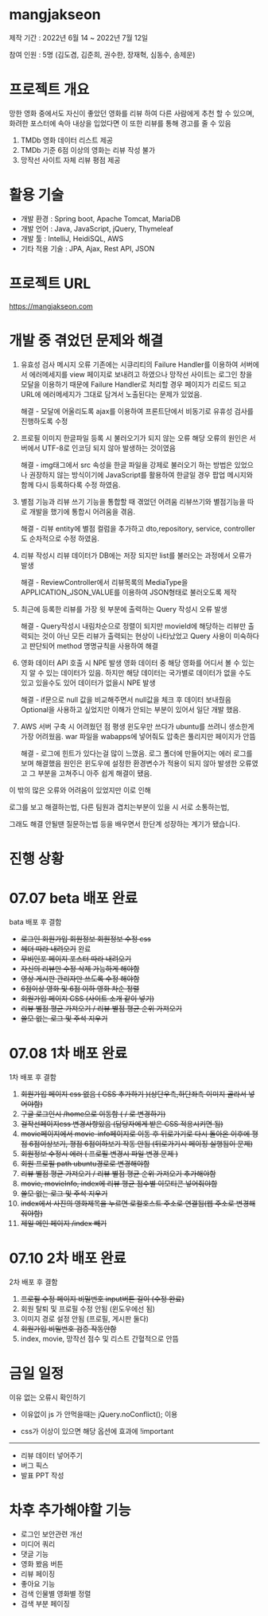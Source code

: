 # mangjakseon
제작 기간 : 2022년 6월 14 ~ 2022년 7월 12일

참여 인원 : 5명 (김도겸, 김준희, 권수한, 장재혁, 심동수, 송제운)

# 프로젝트 개요
망한 영화 중에서도 자신이 좋았던 영화를 리뷰 하여
다른 사람에게 추천 할 수 있으며,
화려한 포스터에 속아 내상을 입었다면 이 또한 리뷰를 통해 경고를 줄 수 있음


1. TMDb 영화 데이터 리스트 제공
2. TMDb 기준 6점 이상의 영화는 리뷰 작성 불가
3. 망작선 사이트 자체 리뷰 평점 제공

# 활용 기술
* 개발 환경 : Spring boot, Apache Tomcat, MariaDB
* 개발 언어 : Java, JavaScript, jQuery, Thymeleaf
* 개발 툴 : IntelliJ, HeidiSQL, AWS
* 기타 적용 기술 : JPA, Ajax, Rest API, JSON

# 프로젝트 URL
https://mangjakseon.com


# 개발 중 겪었던 문제와 해결
1. 유효성 검사 메시지 오류
   기존에는 시큐리티의 Failure Handler를 이용하여 서버에서 에러메세지를 view 페이지로
   보내려고 하였으나 망작선 사이트는 로그인 창을 모달을 이용하기 때문에 Failure Handler로 처리할 경우
   페이지가 리로드 되고 URL에 에러메세지가 그대로 담겨서 노출된다는 문제가 있었음.


      해결 - 모달에 어울리도록 ajax를 이용하여 프론트단에서 비동기로 유휴성 검사를 진행하도록 수정


2. 프로필 이미지 한글파일 등록 시 불러오기가 되지 않는 오류
   해당 오류의 원인은 서버에서 UTF-8로 인코딩 되지 않아 발생하는 것이였음


      해결 - img태그에서 src 속성을 한글 파일을 
      강제로 불러오기 하는 방법은 있었으나 권장하지 않는 방식이기에
      JavaScript를 활용하여 한글일 경우 팝업 메시지와 함께 다시 등록하다록 수정 하였음.


3. 별점 기능과 리뷰 쓰기 기능을 통합할 때 겪었던 어려움
   리뷰쓰기와 별점기능을 따로 개발을 했기에 통합시 어려움을 겪음.


      해결 - 리뷰 entity에 별점 컬럼을 추가하고 
      dto,repository, service, controller 도 순차적으로 수정 하였음.


4. 리뷰 작성시 리뷰 데이터가 DB에는 저장 되지만 list를 불러오는 과정에서 오류가 발생
   

      해결 - ReviewController에서 리뷰목록의 MediaType을 APPLICATION_JSON_VALUE를 
      이용하여 JSON형태로 불러오도록 제작


5. 최근에 등록한 리뷰를 가장 윗 부분에 출력하는 Query 작성시 오류 발생


      해결 - Query작성시 내림차순으로 정렬이 되지만 movieId에 해당하는 리뷰만 출력되는 것이 아닌
      모든 리뷰가 출력되는 현상이 나타났었고 
      Query 사용이 미숙하다고 판단되어 method 명명규칙을 사용하여 해결


6. 영화 데이터 API 호출 시 NPE 발생
   영화 데이터 중 해당 영화를 어디서 볼 수 있는지 알 수 있는 데이터가 있음.
   하지만 해당 데이터는 국가별로 데이터가 없을 수도 있고 있을수도 있어 데이터가 없을시 NPE 발생


      해결 - if문으로 null 값을 비교해주면서 null값을 체크 후 데이터 보내줬음
      Optional을 사용하고 싶었지만 이해가 안되는 부분이 있어서 일단 개발 했음.


7. AWS 서버 구축 시 어려웠던 점
   평생 윈도우만 쓰다가 ubuntu를 쓰려니 생소한게 가장 어려웠음.
   war 파일을 wabapps에 넣어줘도 압축은 풀리지만 페이지가 안뜸


      해결 - 로그에 힌트가 있다는걸 많이 느꼈음.
      로그 폴더에 만들어지는 에러 로그를 보며 해결했음
      원인은 윈도우에 설정한 환경변수가 적용이 되지 않아 발생한 오류였고 
      그 부분을 고쳐주니 아주 쉽게 해결이 됐음.

이 밖의 많은 오류와 어려움이 있었지만 이로 인해

로그를 보고 해결하는법, 다른 팀원과 겹치는부분이 있을 시 서로 소통하는법,

그래도 해결 안될땐 질문하는법 등을 배우면서 한단계 성장하는 계기가 됐습니다.

# 진행 상황


# 07.07 beta 배포 완료

bata 배포 후 결함
* ~~로그인 회원가입 회원정보 회원정보 수정 css~~ 
* ~~헤더 따라 내려오기~~ 완료
* ~~무비인포 페이지 포스터 따라 내려오기~~ 
* ~~자신의 리뷰만 수정 삭제 가능하게 해야함~~ 
* ~~영상 게시판 관리자만 쓰도록 수정 해야함~~ 
* ~~6점이상 영화 및 6점 이하 영화 차순 정렬~~
* ~~회원가입 페이지 CSS (사이트 소개 같이 넣기)~~
* ~~리뷰 별점 평균 가져오기 / 리뷰 별점 평균 순위 가져오기~~
* ~~쓸모 없는 로그 및 주석 지우기~~

# 07.08 1차 배포 완료

1차 배포 후 결함
1. ~~회원가입 페이지 css 없음 ( CSS 추가하기 )(상단우측,하단좌측 이미지 골라서 넣어야함)~~
2. ~~구글 로그인시 /home으로 이동함 ( / 로 변경하기)~~
3. ~~걸작선페이지css 변경사항있음 (담당자에게 받은 CSS 적용시키면 됨)~~
4. ~~movie페이지에서 movie-info페이지로 이동 후 뒤로가기로 다시 돌아온 이후에
   평점 6점이상보기, 평점 6점이하보기 작동 안됨 (뒤로가기시 페이징 실행됨이 문제)~~
5. ~~회원정보 수정시 에러 ( 프로필 변경시 파일 변경 문제 )~~
6. ~~회원 프로필 path ubuntu경로로 변경해야함~~
7. ~~리뷰 별점 평균 가져오기 / 리뷰 별점 평균 순위 가져오기 추가해야함~~
8. ~~movie, movieInfo, index에 리뷰 평균 점수별 이모티콘 넣어줘야함~~
9. ~~쓸모 없는 로그 및 주석 지우기~~
10. ~~index에서 사진의 영화제목을 누르면 로컬호스트 주소로 연결됨(웹 주소로 변경해 줘야함)~~
11. ~~제일 메인 페이지 /index 빼기~~


# 07.10 2차 배포 완료

2차 배포 후 결함
1. ~~프로필 수정 페이지 비밀번호 input버튼 길이 (수정 완료)~~
2. 회원 탈퇴 및 프로필 수정 안됨 (윈도우에선 됨)
3. 이미지 경로 설정 안됨 (프로필, 게시판 둘다)
4. ~~회원가입 비밀번호 검증 작동안함~~
5. index, movie, 망작선 점수 및 리스트 간혈적으로 안뜸 

# 금일 일정
이유 없는 오류시 확인하기

* 이유없이 js 가 안먹을때는 jQuery.noConflict(); 이용

* css가 이상이 있으면 해당 옵션에 효과에 !important

-------------------------------------------------
* 리뷰 데이터 넣어주기
* 버그 픽스
* 발표 PPT 작성


# 차후 추가해야할 기능
* 로그인 보안관련 개선
* 미디어 쿼리
* 댓글 기능
* 영화 봤음 버튼
* 리뷰 페이징
* 좋아요 기능
* 검색 인물별 영화별 정렬
* 검색 부분 페이징